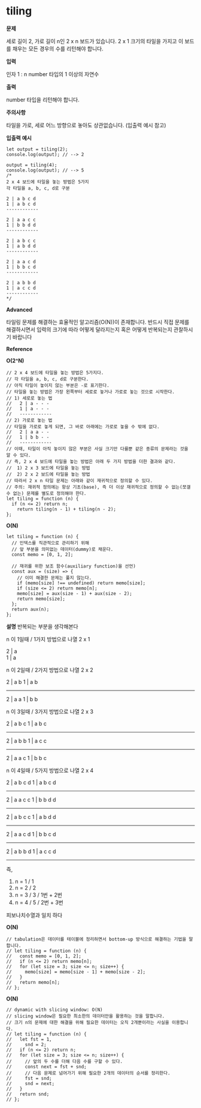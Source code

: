 # tiling

**문제**

세로 길이 2, 가로 길이 n인 2 x n 보드가 있습니다.
2 x 1 크기의 타일을 가지고 이 보드를 채우는 모든 경우의 수를 리턴해야 합니다.

**입력**

인자 1 : n
number 타입의 1 이상의 자연수

**출력**

number 타입을 리턴해야 합니다.

**주의사항**

타일을 가로, 세로 어느 방향으로 놓아도 상관없습니다. (입출력 예시 참고)

**입출력 예시**

```
let output = tiling(2);
console.log(output); // --> 2

output = tiling(4);
console.log(output); // --> 5
/*
2 x 4 보드에 타일을 놓는 방법은 5가지
각 타일을 a, b, c, d로 구분

2 | a b c d
1 | a b c d
------------

2 | a a c c
1 | b b d d
------------

2 | a b c c
1 | a b d d
------------

2 | a a c d
1 | b b c d
------------

2 | a b b d
1 | a c c d
------------
*/
```

**Advanced**

타일링 문제를 해결하는 효율적인 알고리즘(O(N))이 존재합니다.
반드시 직접 문제를 해결하시면서 입력의 크기에 따라 어떻게 달라지는지 혹은 어떻게 반복되는지 관찰하시기 바랍니다

**Reference**

**O(2^N)**

```
// 2 x 4 보드에 타일을 놓는 방법은 5가지다.
// 각 타일을 a, b, c, d로 구분한다.
// 아직 타일이 놓이지 않는 부분은 -로 표기한다.
// 타일을 놓는 방법은 가장 왼쪽부터 세로로 놓거나 가로로 놓는 것으로 시작한다.
// 1) 세로로 놓는 법
//   2 | a - - -
//   1 | a - - -
//   ------------
// 2) 가로로 놓는 법
// 타일을 가로로 놓게 되면, 그 바로 아래에는 가로로 놓을 수 밖에 없다.
//   2 | a a - -
//   1 | b b - -
//   ------------
// 이때, 타일이 아직 놓이지 않은 부분은 사실 크기만 다를뿐 같은 종류의 문제라는 것을 알 수 있다.
// 즉, 2 x 4 보드에 타일을 놓는 방법은 아래 두 가지 방법을 더한 결과와 같다.
//  1) 2 x 3 보드에 타일을 놓는 방법
//  2) 2 x 2 보드에 타일을 놓는 방법
// 따라서 2 x n 타일 문제는 아래와 같이 재귀적으로 정의할 수 있다.
// 주의: 재귀적 정의에는 항상 기초(base), 즉 더 이상 재귀적으로 정의할 수 없는(쪼갤 수 없는) 문제를 별도로 정의해야 한다.
let tiling = function (n) {
  if (n <= 2) return n;
    return tiling(n - 1) + tiling(n - 2);
};
```

**O(N)**

```
let tiling = function (n) {
  // 인덱스를 직관적으로 관리하기 위해
  // 앞 부분을 의미없는 데이터(dummy)로 채운다.
  const memo = [0, 1, 2];

  // 재귀를 위한 보조 함수(auxiliary function)을 선언)
  const aux = (size) => {
    // 이미 해결한 문제는 풀지 않는다.
    if (memo[size] !== undefined) return memo[size];
    if (size <= 2) return memo[n];
    memo[size] = aux(size - 1) + aux(size - 2);
    return memo[size];
  };
  return aux(n);
};
```

**설명**
반복되는 부분을 생각해본다

n 이 1일때 / 1가지 방법으로 나열
2 x 1

2 | a  
1 | a

n 이 2일때 / 2가지 방법으로 나열
2 x 2

2 | a b
1 | a b

---

2 | a a
1 | b b

n 이 3일때 / 3가지 방법으로 나열
2 x 3

2 | a b c
1 | a b c

---

2 | a b b
1 | a c c

---

2 | a a c
1 | b b c

n 이 4일때 / 5가지 방법으로 나열
2 x 4

2 | a b c d
1 | a b c d

---

2 | a a c c
1 | b b d d

---

2 | a b c c
1 | a b d d

---

2 | a a c d
1 | b b c d

---

2 | a b b d
1 | a c c d

---

즉,

1. n = 1 / 1
2. n = 2 / 2
3. n = 3 / 3 / 1번 + 2번
4. n = 4 / 5 / 2번 + 3번

피보나치수열과 일치 하다

**O(N)**

```
// tabulation은 데이터를 테이블에 정리하면서 bottom-up 방식으로 해결하는 기법을 말합니다.
// let tiling = function (n) {
//   const memo = [0, 1, 2];
//   if (n <= 2) return memo[n];
//   for (let size = 3; size <= n; size++) {
//     memo[size] = memo[size - 1] + memo[size - 2];
//   }
//   return memo[n];
// };
```

**O(N)**

```
// dynamic with slicing window: O(N)
// slicing window은 필요한 최소한의 데이터만을 활용하는 것을 말합니다.
// 크기 n의 문제에 대한 해결을 위해 필요한 데이터는 오직 2개뿐이라는 사실을 이용합니다.
// let tiling = function (n) {
//   let fst = 1,
//     snd = 2;
//   if (n <= 2) return n;
//   for (let size = 3; size <= n; size++) {
//     // 앞의 두 수를 더해 다음 수를 구할 수 있다.
//     const next = fst + snd;
//     // 다음 문제로 넘어가기 위해 필요한 2개의 데이터의 순서를 정리한다.
//     fst = snd;
//     snd = next;
//   }
//   return snd;
// };
```
